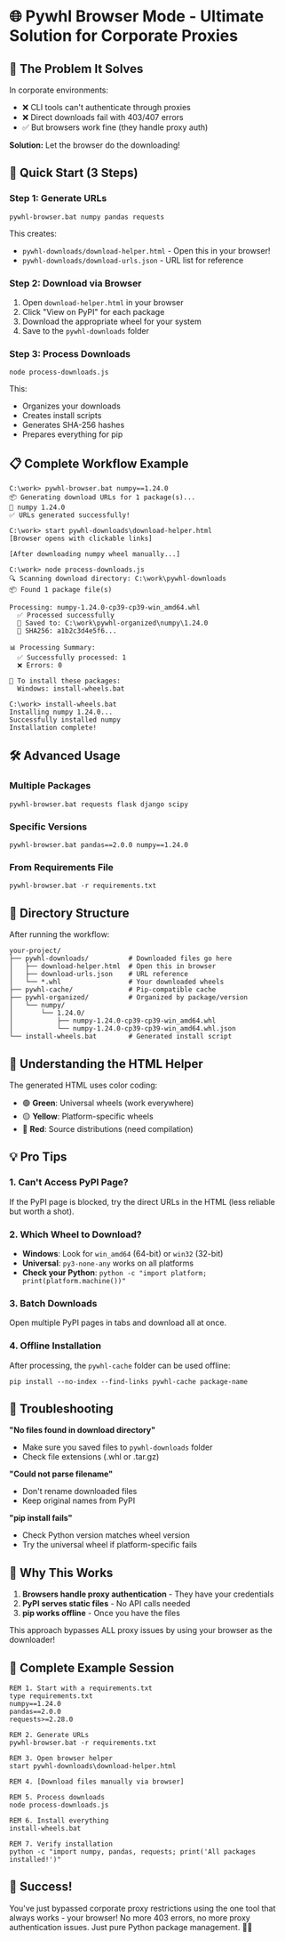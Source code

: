 # 🌐 Pywhl Browser Mode - Ultimate Solution for Corporate Proxies

## 🎯 The Problem It Solves

In corporate environments:
- ❌ CLI tools can't authenticate through proxies
- ❌ Direct downloads fail with 403/407 errors
- ✅ But browsers work fine (they handle proxy auth)

**Solution:** Let the browser do the downloading!

## 🚀 Quick Start (3 Steps)

### Step 1: Generate URLs
```batch
pywhl-browser.bat numpy pandas requests
```

This creates:
- `pywhl-downloads/download-helper.html` - Open this in your browser!
- `pywhl-downloads/download-urls.json` - URL list for reference

### Step 2: Download via Browser
1. Open `download-helper.html` in your browser
2. Click "View on PyPI" for each package
3. Download the appropriate wheel for your system
4. Save to the `pywhl-downloads` folder

### Step 3: Process Downloads
```batch
node process-downloads.js
```

This:
- Organizes your downloads
- Creates install scripts
- Generates SHA-256 hashes
- Prepares everything for pip

## 📋 Complete Workflow Example

```batch
C:\work> pywhl-browser.bat numpy==1.24.0
📦 Generating download URLs for 1 package(s)...
📍 numpy 1.24.0
✅ URLs generated successfully!

C:\work> start pywhl-downloads\download-helper.html
[Browser opens with clickable links]

[After downloading numpy wheel manually...]

C:\work> node process-downloads.js
🔍 Scanning download directory: C:\work\pywhl-downloads
📦 Found 1 package file(s)

Processing: numpy-1.24.0-cp39-cp39-win_amd64.whl
  ✅ Processed successfully
  📁 Saved to: C:\work\pywhl-organized\numpy\1.24.0
  🔐 SHA256: a1b2c3d4e5f6...

📊 Processing Summary:
  ✅ Successfully processed: 1
  ❌ Errors: 0

🚀 To install these packages:
  Windows: install-wheels.bat

C:\work> install-wheels.bat
Installing numpy 1.24.0...
Successfully installed numpy
Installation complete!
```

## 🛠️ Advanced Usage

### Multiple Packages
```batch
pywhl-browser.bat requests flask django scipy
```

### Specific Versions
```batch
pywhl-browser.bat pandas==2.0.0 numpy==1.24.0
```

### From Requirements File
```batch
pywhl-browser.bat -r requirements.txt
```

## 📁 Directory Structure

After running the workflow:
```
your-project/
├── pywhl-downloads/          # Downloaded files go here
│   ├── download-helper.html  # Open this in browser
│   ├── download-urls.json    # URL reference
│   └── *.whl                 # Your downloaded wheels
├── pywhl-cache/              # Pip-compatible cache
├── pywhl-organized/          # Organized by package/version
│   └── numpy/
│       └── 1.24.0/
│           ├── numpy-1.24.0-cp39-cp39-win_amd64.whl
│           └── numpy-1.24.0-cp39-cp39-win_amd64.whl.json
└── install-wheels.bat        # Generated install script
```

## 🎨 Understanding the HTML Helper

The generated HTML uses color coding:
- 🟢 **Green**: Universal wheels (work everywhere)
- 🟡 **Yellow**: Platform-specific wheels
- 🔴 **Red**: Source distributions (need compilation)

## 💡 Pro Tips

### 1. Can't Access PyPI Page?
If the PyPI page is blocked, try the direct URLs in the HTML (less reliable but worth a shot).

### 2. Which Wheel to Download?
- **Windows**: Look for `win_amd64` (64-bit) or `win32` (32-bit)
- **Universal**: `py3-none-any` works on all platforms
- **Check your Python**: `python -c "import platform; print(platform.machine())"`

### 3. Batch Downloads
Open multiple PyPI pages in tabs and download all at once.

### 4. Offline Installation
After processing, the `pywhl-cache` folder can be used offline:
```batch
pip install --no-index --find-links pywhl-cache package-name
```

## 🔧 Troubleshooting

**"No files found in download directory"**
- Make sure you saved files to `pywhl-downloads` folder
- Check file extensions (.whl or .tar.gz)

**"Could not parse filename"**
- Don't rename downloaded files
- Keep original names from PyPI

**"pip install fails"**
- Check Python version matches wheel version
- Try the universal wheel if platform-specific fails

## 🚨 Why This Works

1. **Browsers handle proxy authentication** - They have your credentials
2. **PyPI serves static files** - No API calls needed
3. **pip works offline** - Once you have the files

This approach bypasses ALL proxy issues by using your browser as the downloader!

## 📝 Complete Example Session

```batch
REM 1. Start with a requirements.txt
type requirements.txt
numpy==1.24.0
pandas==2.0.0
requests>=2.28.0

REM 2. Generate URLs
pywhl-browser.bat -r requirements.txt

REM 3. Open browser helper
start pywhl-downloads\download-helper.html

REM 4. [Download files manually via browser]

REM 5. Process downloads
node process-downloads.js

REM 6. Install everything
install-wheels.bat

REM 7. Verify installation
python -c "import numpy, pandas, requests; print('All packages installed!')"
```

## 🎉 Success!

You've just bypassed corporate proxy restrictions using the one tool that always works - your browser! No more 403 errors, no more proxy authentication issues. Just pure Python package management. 🐍✨